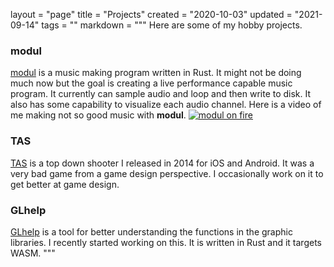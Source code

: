 layout = "page"
title = "Projects"
created = "2020-10-03"
updated = "2021-09-14"
tags = ""
markdown = """
Here are some of my hobby projects.
### modul
[modul](https://github.com/zehreken/modul) is a music making program written in Rust. It might not be doing much now but the goal is creating a live performance capable music program. It currently can sample audio and loop and then write to disk. It also has some capability to visualize each audio channel.
Here is a video of me making not so good music with **modul**.
[![modul on fire](https://img.youtube.com/vi/PIvr7XJBxGs/0.jpg)](https://www.youtube.com/watch?v=PIvr7XJBxGs)

### TAS
[TAS](https://mogze.itch.io/tas) is a top down shooter I released in 2014 for iOS and Android. It was a very bad game from a game design perspective. I occasionally work on it to get better at game design.

### GLhelp
[GLhelp](https://lab.guchanalkan.com/glhelp) is a tool for better understanding the functions in the graphic libraries. I recently started working on this. It is written in Rust and it targets WASM.
"""